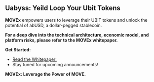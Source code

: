 ## Uabyss: Yeild Loop Your Ubit Tokens

**MOVEx** empowers users to leverage their UBIT tokens and unlock the potential of abUSD, a dollar-pegged stablecoin. 

**For a deep dive into the technical architecture, economic model, and platform risks, please refer to the MOVEx whitepaper.**

**Get Started:**

* [Read the Whitepaper:](https://uabyss.gitbook.io/uabyss)
* Stay tuned for upcoming announcements!

**MOVEx: Leverage the Power of MOVE.**

